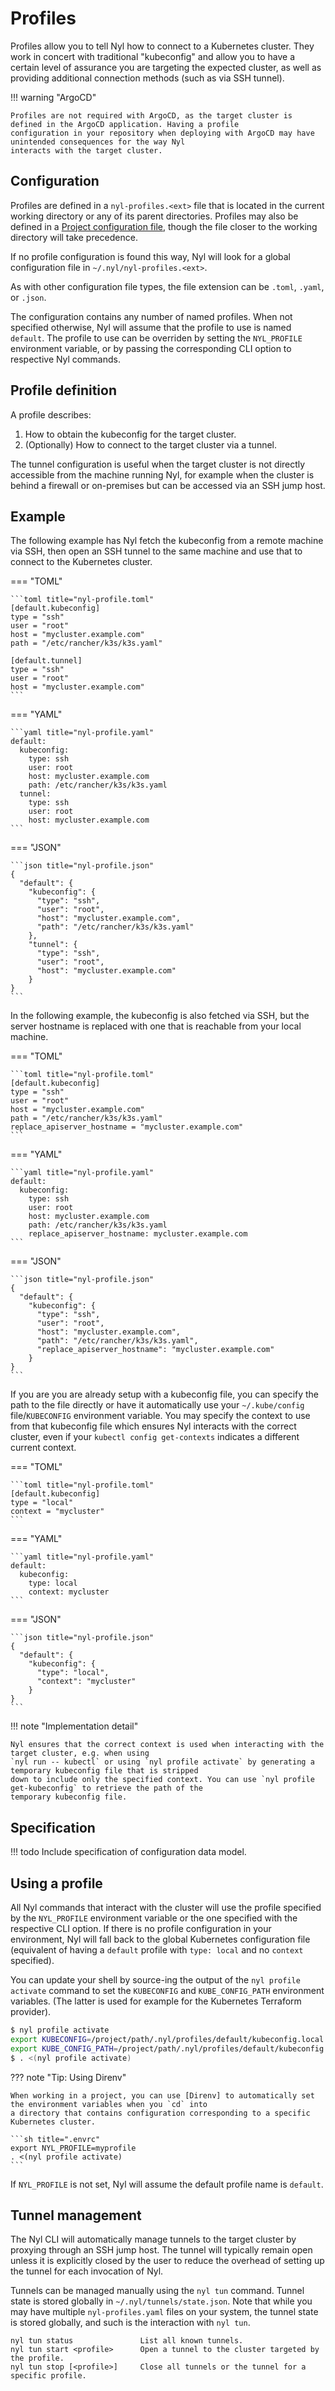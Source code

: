 # Profiles

Profiles allow you to tell Nyl how to connect to a Kubernetes cluster. They work in concert with traditional
"kubeconfig" and allow you to have a certain level of assurance you are targeting the expected cluster, as well as
providing additional connection methods (such as via SSH tunnel).

!!! warning "ArgoCD"

    Profiles are not required with ArgoCD, as the target cluster is defined in the ArgoCD application. Having a profile
    configuration in your repository when deploying with ArgoCD may have unintended consequences for the way Nyl
    interacts with the target cluster.

## Configuration

Profiles are defined in a `nyl-profiles.<ext>` file that is located in the current working directory or any of its
parent directories. Profiles may also be defined in a [Project configuration file](./projects.md), though the file
closer to the working directory will take precedence.

If no profile configuration is found this way, Nyl will look for a global configuration file in
`~/.nyl/nyl-profiles.<ext>`.

As with other configuration file types, the file extension can be `.toml`, `.yaml`, or `.json`.

The configuration contains any number of named profiles. When not specified otherwise, Nyl will assume that the profile
to use is named `default`. The profile to use can be overriden by setting the `NYL_PROFILE` environment variable, or
by passing the corresponding CLI option to respective Nyl commands.

## Profile definition

A profile describes:

1. How to obtain the kubeconfig for the target cluster.
2. (Optionally) How to connect to the target cluster via a tunnel.

The tunnel configuration is useful when the target cluster is not directly accessible from the machine running Nyl,
for example when the cluster is behind a firewall or on-premises but can be accessed via an SSH jump host.

## Example

The following example has Nyl fetch the kubeconfig from a remote machine via SSH, then open an SSH tunnel to the same
machine and use that to connect to the Kubernetes cluster.

=== "TOML"

    ```toml title="nyl-profile.toml"
    [default.kubeconfig]
    type = "ssh"
    user = "root"
    host = "mycluster.example.com"
    path = "/etc/rancher/k3s/k3s.yaml"

    [default.tunnel]
    type = "ssh"
    user = "root"
    host = "mycluster.example.com"
    ```

=== "YAML"

    ```yaml title="nyl-profile.yaml"
    default:
      kubeconfig:
        type: ssh
        user: root
        host: mycluster.example.com
        path: /etc/rancher/k3s/k3s.yaml
      tunnel:
        type: ssh
        user: root
        host: mycluster.example.com
    ```

=== "JSON"

    ```json title="nyl-profile.json"
    {
      "default": {
        "kubeconfig": {
          "type": "ssh",
          "user": "root",
          "host": "mycluster.example.com",
          "path": "/etc/rancher/k3s/k3s.yaml"
        },
        "tunnel": {
          "type": "ssh",
          "user": "root",
          "host": "mycluster.example.com"
        }
    }
    ```

In the following example, the kubeconfig is also fetched via SSH, but the server hostname is replaced with one that
is reachable from your local machine.

=== "TOML"

    ```toml title="nyl-profile.toml"
    [default.kubeconfig]
    type = "ssh"
    user = "root"
    host = "mycluster.example.com"
    path = "/etc/rancher/k3s/k3s.yaml"
    replace_apiserver_hostname = "mycluster.example.com"
    ```

=== "YAML"

    ```yaml title="nyl-profile.yaml"
    default:
      kubeconfig:
        type: ssh
        user: root
        host: mycluster.example.com
        path: /etc/rancher/k3s/k3s.yaml
        replace_apiserver_hostname: mycluster.example.com
    ```

=== "JSON"

    ```json title="nyl-profile.json"
    {
      "default": {
        "kubeconfig": {
          "type": "ssh",
          "user": "root",
          "host": "mycluster.example.com",
          "path": "/etc/rancher/k3s/k3s.yaml",
          "replace_apiserver_hostname": "mycluster.example.com"
        }
    }
    ```

If you are you are already setup with a kubeconfig file, you can specify the path to the file directly or have it
automatically use your `~/.kube/config` file/`KUBECONFIG` environment variable. You may specify the context to use
from that kubeconfig file which ensures Nyl interacts with the correct cluster, even if your
`kubectl config get-contexts` indicates a different current context.

=== "TOML"

    ```toml title="nyl-profile.toml"
    [default.kubeconfig]
    type = "local"
    context = "mycluster"
    ```

=== "YAML"

    ```yaml title="nyl-profile.yaml"
    default:
      kubeconfig:
        type: local
        context: mycluster
    ```

=== "JSON"

    ```json title="nyl-profile.json"
    {
      "default": {
        "kubeconfig": {
          "type": "local",
          "context": "mycluster"
        }
    }
    ```

!!! note "Implementation detail"

    Nyl ensures that the correct context is used when interacting with the target cluster, e.g. when using
    `nyl run -- kubectl` or using `nyl profile activate` by generating a temporary kubeconfig file that is stripped
    down to include only the specified context. You can use `nyl profile get-kubeconfig` to retrieve the path of the
    temporary kubeconfig file.

## Specification

!!! todo
    Include specification of configuration data model.

## Using a profile

All Nyl commands that interact with the cluster will use the profile specified by the `NYL_PROFILE` environment variable
or the one specified with the respective CLI option. If there is no profile configuration in your environment, Nyl will
fall back to the global Kubernetes configuration file (equivalent of having a `default` profile with `type: local` and
no `context` specified).

You can update your shell by source-ing the output of the `nyl profile activate` command to set the `KUBECONFIG`
and `KUBE_CONFIG_PATH` environment variables. (The latter is used for example for the Kubernetes Terraform provider).

```sh
$ nyl profile activate
export KUBECONFIG=/project/path/.nyl/profiles/default/kubeconfig.local
export KUBE_CONFIG_PATH=/project/path/.nyl/profiles/default/kubeconfig.local
$ . <(nyl profile activate)
```

[Direnv]: https://direnv.net/

??? note "Tip: Using Direnv"

    When working in a project, you can use [Direnv] to automatically set the environment variables when you `cd` into
    a directory that contains configuration corresponding to a specific Kubernetes cluster.

    ```sh title=".envrc"
    export NYL_PROFILE=myprofile
    . <(nyl profile activate)
    ```

If `NYL_PROFILE` is not set, Nyl will assume the default profile name is `default`.

## Tunnel management

The Nyl CLI will automatically manage tunnels to the target cluster by proxying through an SSH jump host. 
The tunnel will typically remain open unless it is explicitly closed by the user to reduce the overhead of
setting up the tunnel for each invocation of Nyl.

Tunnels can be managed manually using the `nyl tun` command. Tunnel state is stored globally in
`~/.nyl/tunnels/state.json`. Note that while you may have multiple `nyl-profiles.yaml` files on your
system, the tunnel state is stored globally, and such is the interaction with `nyl tun`.

```
nyl tun status               List all known tunnels.
nyl tun start <profile>      Open a tunnel to the cluster targeted by the profile.
nyl tun stop [<profile>]     Close all tunnels or the tunnel for a specific profile.
```
